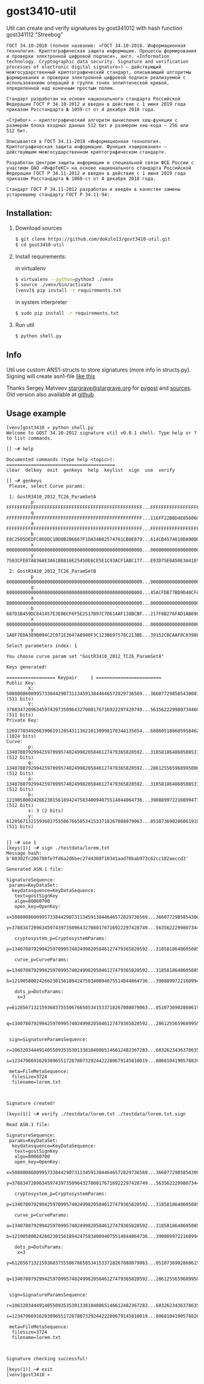 # gost3410-util

Util can create and verify signatures by gost341012 with hash function gost341112 "Streebog"


```
ГОСТ 34.10-2018 (полное название: «ГОСТ 34.10-2018. Информационная технология. Криптографическая защита информации. Процессы формирования и проверки электронной цифровой подписи», англ. «Information technology. Cryptographic data security. Signature and verification processes of electronic digital signature») — действующий межгосударственный криптографический стандарт, описывающий алгоритмы формирования и проверки электронной цифровой подписи реализуемой с использованием операций в группе точек эллиптической кривой, определенной над конечным простым полем.

Стандарт разработан на основе национального стандарта Российской Федерации ГОСТ Р 34.10-2012 и введен в действие с 1 июня 2019 года приказом Росстандарта № 1059-ст от 4 декабря 2018 года.
```

```
«Стрибог» — криптографический алгоритм вычисления хеш-функции с размером блока входных данных 512 бит и размером хеш-кода — 256 или 512 бит.

Описывается в ГОСТ 34.11-2018 «Информационная технология. Криптографическая защита информации. Функция хэширования» — действующем межгосударственном криптографическом стандарте.

Разработан Центром защиты информации и специальной связи ФСБ России с участием ОАО «ИнфоТеКС» на основе национального стандарта Российской Федерации ГОСТ Р 34.11-2012 и введен в действие с 1 июня 2019 года приказом Росстандарта № 1060-ст от 4 декабря 2018 года.

Стандарт ГОСТ Р 34.11-2012 разработан и введён в качестве замены устаревшему стандарту ГОСТ Р 34.11-94:
```

## Installation:

1. Download sources

	```bash
	$ git clone https://github.com/dokzlo13/gost3410-util.git
	$ cd gost3410-util
	```
  
2. Install requirements:

	in virtualenv
	
	```bash
	$ virtualenv --python=python3 ./venv 
	$ source ./venv/bin/activate
	[venv]$ pip install -r requirements.txt   
	```
	
	in system interpreter
	
	```bash
	$ sudo pip install -r requirements.txt   
 	```
	
3. Run util

	```bash
	$ python shell.py  
	```

## Info

Util use custom ANS1-structs to store signatures (more info in structs.py).
Signing will create asn1-file [like this](https://lapo.it/asn1js/#MIICljGCAfowggH2DAtnb3N0U2lnbktleQQIODAwNjA3MDAwgYQCQAnucKzKdBbGTR6wsMRISVXWNb1K1gbTmuV6Kz5_bIyLtJVx3AR7Ca539CQFWypWsX8QQqsnMOjNpAj4rI6WS5kCQBBCKrr5sMM0ZHdS8RqIg9seEA7kqlyemZk5NVElQTwYe8elvB_3_l9A4UZ8io9PCc561dAyTwuyJyFqWXI1P7kwQwJBAP___________________________________________________________________________________ccwgYYCQQD___________________________________________________________________________________3EAkEA6MJQXe38ht3BvQsrZmfx2jS4JXR2HLDoeb0IHP0LYmXuPLCQ8w0nYUy0V0AQ2pDdhi751OvuR2FQMZB4WnHHYDBFAgEDAkB1A8_oeoNq46YbiBbiVFDmzl4ck6zxq8F3gGT9y--pId8WJr5P0DbpPXXmpQ46QemAKP5fwjX1uImlictSFfKkAkEA__________________________________________8n5pUy9I2JEW_yK41OBWBgm0s4q_rSuF3KzbFBHxCydTCBhQJBAN853HTlcfNghN3RxOnwUEJnvY2vLYy_jsWQzXbxMp_FTWhE_pbmEnwxgZki3d4mtyKoJ4RBajxfuK5vUuYn_WMCQAuYcEjkCi4bRsQGjObLR-0FzRFPOdVm3ZBDDF15m6LL0W7ZYvOQ4pPmZdjb8mIxn1J2qsI27fvgtXWV6cB6hTcwDgICDo0MCGRhdGEudHh0)

Thanks Sergey Matveev <stargrave@stargrave.org> for [pygost](http://pygost.cypherpunks.ru/Download.html#Download) and [sources](https://git.cypherpunks.ru/cgit.cgi/pygost.git/). Old version also available at [github](https://github.com/ilyaTT/pygost_0_15).

## Usage example

```
[venv]gost3410 » python shell.py                                                      
Welcome to GOST 34.10-2012 signature util v0.0.1 shell. Type help or ? to list commands.

[] ~# help

Documented commands (type help <topic>):
========================================
clear  delkey  exit  genkeys  help  keylist  sign  use  verify

[] ~# genkeys
 Please, select Curve params:

 1: GostR3410_2012_TC26_ParamSetA
         p FFFFFFFFFFFFFFFFFFFFFFFFFFFFFFFFFFFFFFFFFFFFFFFFFF...FFFFFFFFFFFFFFFFFFFFFFFFFFFFFFFFFFFFFFFFFFFFFFFDC7
         q FFFFFFFFFFFFFFFFFFFFFFFFFFFFFFFFFFFFFFFFFFFFFFFFFF...116FF22B8D4E0560609B4B38ABFAD2B85DCACDB1411F10B275
         a FFFFFFFFFFFFFFFFFFFFFFFFFFFFFFFFFFFFFFFFFFFFFFFFFF...FFFFFFFFFFFFFFFFFFFFFFFFFFFFFFFFFFFFFFFFFFFFFFFDC4
         b E8C2505DEDFC86DDC1BD0B2B6667F1DA34B82574761CB0E879...614CB4574010DA90DD862EF9D4EBEE4761503190785A71C760
         x 00000000000000000000000000000000000000000000000000...00000000000000000000000000000000000000000000000003
         y 7503CFE87A836AE3A61B8816E25450E6CE5E1C93ACF1ABC177...E93D75E6A50E3A41E98028FE5FC235F5B889A589CB5215F2A4

 2: GostR3410_2012_TC26_ParamSetB
         p 80000000000000000000000000000000000000000000000000...0000000000000000000000000000000000000000000000006F
         q 80000000000000000000000000000000000000000000000000...45ACFDB77BD9D40CFA8B996712101BEA0EC6346C54374F25BD
         a 80000000000000000000000000000000000000000000000000...0000000000000000000000000000000000000000000000006C
         b 687D1B459DC841457E3E06CF6F5E2517B97C7D614AF138BCBF...217F8B276FAD1AB69C50F78BEE1FA3106EFB8CCBC7C5140116
         x 00000000000000000000000000000000000000000000000000...00000000000000000000000000000000000000000000000002
         y 1A8F7EDA389B094C2C071E3647A8940F3C123B697578C213BE...39152CBCAAF8C0398828041055F94CEEEC7E21340780FE41BD

Select parameters index: 1

You choose curve param set "GostR3410_2012_TC26_ParamSetA"

Keys generated!

================== Keypair     1 ========================
Public Key:
        X: 50880086009957338442907311345913844646572829736569...36607729858543008180429123643076047879601057859037 (511 bits)
        Y: 37883472096345974397350964327080176716922297428749...56356222998073446088852048222536383709185858784061 (511 bits)
Private Key:
        12697703492663906191285431136216130998170344135654...68860518060595846276714728649073054335611395288255 (1024 bits)
Curve:
        p: 13407807929942597099574024998205846127479365820592...31858186486050853753882811946569946433649006083527 (512 bits)
        q: 13407807929942597099574024998205846127479365820592...28612556596899500625279906416653993875474742293109 (512 bits)
        a: 13407807929942597099574024998205846127479365820592...31858186486050853753882811946569946433649006083524 (512 bits)
        b: 12190580024266230156189424758340094075514844064736...39088997221609947354520590448683948135300824418144 (512 bits)
        x: 3 (2 bits)
        y: 61285671321593683755506766505341533718267088079063...05107369028606191097747738367571924466694236795556 (511 bits)


[] ~# use 1
[keys(1)] ~# sign ./testdata/lorem.txt
Message hash: b'80302fc206780fe7fd6a2d6bec2744308f10341aad76bab973c62cc182aeccd3'

Generated ASN.1 file:

SignatureSequence:
 params=KeyDataSet:
  keydatasquence=KeyDataSequence:
   text=gostSignKey
   algo=80060700
   open_key=OpenKey:
    x=50880086009957338442907311345913844646572829736569...36607729858543008180429123643076047879601057859037
    y=37883472096345974397350964327080176716922297428749...56356222998073446088852048222536383709185858784061

   cryptosystem_p=CryptosystemParams:
    p=13407807929942597099574024998205846127479365820592...31858186486050853753882811946569946433649006083527

   curve_p=CurveParams:
    a=13407807929942597099574024998205846127479365820592...31858186486050853753882811946569946433649006083524
    b=12190580024266230156189424758340094075514844064736...39088997221609947354520590448683948135300824418144

   dots_p=DotsParams:
    x=3
    y=61285671321593683755506766505341533718267088079063...05107369028606191097747738367571924466694236795556

   q=13407807929942597099574024998205846127479365820592...28612556596899500625279906416653993875474742293109


 sign=SignatureParamsSequence:
  r=10632034449140550935353013381040865146612482367283...68326234363786350314636826757595654398001324470644
  s=12347966916203096551728780732924422280679145810019...80681041905788269690425303934046509439197121170213

 meta=FileMetaSequence:
  filesize=3724
  filename=lorem.txt



Signature created!

[keys(1)] ~# verify ./testdata/lorem.txt ./testdata/lorem.txt.sign

Read ASN.1 file:

SignatureSequence:
 params=KeyDataSet:
  keydatasquence=KeyDataSequence:
   text=gostSignKey
   algo=80060700
   open_key=OpenKey:
    x=50880086009957338442907311345913844646572829736569...36607729858543008180429123643076047879601057859037
    y=37883472096345974397350964327080176716922297428749...56356222998073446088852048222536383709185858784061

   cryptosystem_p=CryptosystemParams:
    p=13407807929942597099574024998205846127479365820592...31858186486050853753882811946569946433649006083527

   curve_p=CurveParams:
    a=13407807929942597099574024998205846127479365820592...31858186486050853753882811946569946433649006083524
    b=12190580024266230156189424758340094075514844064736...39088997221609947354520590448683948135300824418144

   dots_p=DotsParams:
    x=3
    y=61285671321593683755506766505341533718267088079063...05107369028606191097747738367571924466694236795556

   q=13407807929942597099574024998205846127479365820592...28612556596899500625279906416653993875474742293109


 sign=SignatureParamsSequence:
  r=10632034449140550935353013381040865146612482367283...68326234363786350314636826757595654398001324470644
  s=12347966916203096551728780732924422280679145810019...80681041905788269690425303934046509439197121170213

 meta=FileMetaSequence:
  filesize=3724
  filename=lorem.txt



Signature checking successful!

[keys(1)] ~# exit
[venv]gost3410 »    
```